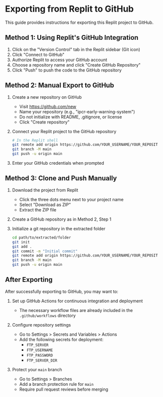 # Exporting from Replit to GitHub

This guide provides instructions for exporting this Replit project to GitHub.

## Method 1: Using Replit's GitHub Integration

1. Click on the "Version Control" tab in the Replit sidebar (Git icon)
2. Click "Connect to GitHub"
3. Authorize Replit to access your GitHub account
4. Choose a repository name and click "Create GitHub Repository"
5. Click "Push" to push the code to the GitHub repository

## Method 2: Manual Export to GitHub

1. Create a new repository on GitHub
   - Visit https://github.com/new
   - Name your repository (e.g., "ipcr-early-warning-system")
   - Do not initialize with README, .gitignore, or license
   - Click "Create repository"

2. Connect your Replit project to the GitHub repository
   ```bash
   # In the Replit shell
   git remote add origin https://github.com/YOUR_USERNAME/YOUR_REPOSITORY.git
   git branch -M main
   git push -u origin main
   ```

3. Enter your GitHub credentials when prompted

## Method 3: Clone and Push Manually

1. Download the project from Replit
   - Click the three dots menu next to your project name
   - Select "Download as ZIP"
   - Extract the ZIP file

2. Create a GitHub repository as in Method 2, Step 1

3. Initialize a git repository in the extracted folder
   ```bash
   cd path/to/extracted/folder
   git init
   git add .
   git commit -m "Initial commit"
   git remote add origin https://github.com/YOUR_USERNAME/YOUR_REPOSITORY.git
   git branch -M main
   git push -u origin main
   ```

## After Exporting

After successfully exporting to GitHub, you may want to:

1. Set up GitHub Actions for continuous integration and deployment
   - The necessary workflow files are already included in the `.github/workflows` directory

2. Configure repository settings
   - Go to Settings > Secrets and Variables > Actions
   - Add the following secrets for deployment:
     - `FTP_SERVER`
     - `FTP_USERNAME`
     - `FTP_PASSWORD`
     - `FTP_SERVER_DIR`

3. Protect your `main` branch
   - Go to Settings > Branches
   - Add a branch protection rule for `main`
   - Require pull request reviews before merging